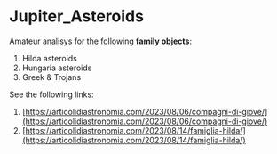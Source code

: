 # Jupiter_Asteroids

Amateur analisys for the following **family objects**:

1. Hilda asteroids
2. Hungaria asteroids
3. Greek & Trojans

See the following links:

1. [https://articolidiastronomia.com/2023/08/06/compagni-di-giove/](https://articolidiastronomia.com/2023/08/06/compagni-di-giove/)
2. [https://articolidiastronomia.com/2023/08/14/famiglia-hilda/](https://articolidiastronomia.com/2023/08/14/famiglia-hilda/)
